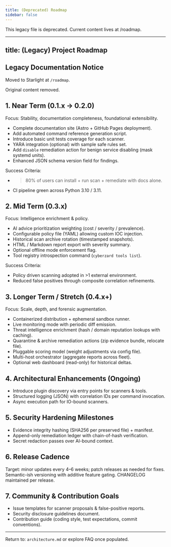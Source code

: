 ```yaml
---
title: (Deprecated) Roadmap
sidebar: false
---
```


This legacy file is deprecated. Current content lives at /roadmap.

---
title: (Legacy) Project Roadmap
---
## Legacy Documentation Notice

Moved to Starlight at `/roadmap`.

Original content removed.

## 1. Near Term (0.1.x → 0.2.0)

Focus: Stability, documentation completeness, foundational extensibility.

- Complete documentation site (Astro + GitHub Pages deployment).
- Add automated command reference generation script.
- Introduce basic unit tests coverage for each scanner.
- YARA integration (optional) with sample safe rules set.
- Add `disable` remediation action for benign service disabling (mask systemd units).
- Enhanced JSON schema version field for findings.

Success Criteria:

- >80% of users can install + run scan + remediate with docs alone.
- CI pipeline green across Python 3.10 / 3.11.

## 2. Mid Term (0.3.x)

Focus: Intelligence enrichment & policy.

- AI advice prioritization weighting (cost / severity / prevalence).
- Configurable policy file (YAML) allowing custom IOC injection.
- Historical scan archive rotation (timestamped snapshots).
- HTML / Markdown report export with severity summary.
- Optional offline mode enforcement flag.
- Tool registry introspection command (`cyberzard tools list`).

Success Criteria:

- Policy driven scanning adopted in >1 external environment.
- Reduced false positives through composite correlation refinements.

## 3. Longer Term / Stretch (0.4.x+)

Focus: Scale, depth, and forensic augmentation.

- Containerized distribution + ephemeral sandbox runner.
- Live monitoring mode with periodic diff emission.
- Threat intelligence enrichment (hash / domain reputation lookups with caching).
- Quarantine & archive remediation actions (zip evidence bundle, relocate file).
- Pluggable scoring model (weight adjustments via config file).
- Multi-host orchestrator (aggregate reports across fleet). 
- Optional web dashboard (read-only) for historical deltas.

## 4. Architectural Enhancements (Ongoing)

- Introduce plugin discovery via entry points for scanners & tools.
- Structured logging (JSON) with correlation IDs per command invocation.
- Async execution path for IO-bound scanners.

## 5. Security Hardening Milestones

- Evidence integrity hashing (SHA256 per preserved file) + manifest.
- Append-only remediation ledger with chain-of-hash verification.
- Secret redaction passes over AI-bound context.

## 6. Release Cadence

Target: minor updates every 4–6 weeks; patch releases as needed for fixes. Semantic-ish versioning with additive feature gating. CHANGELOG maintained per release.

## 7. Community & Contribution Goals

- Issue templates for scanner proposals & false-positive reports.
- Security disclosure guidelines document.
- Contribution guide (coding style, test expectations, commit conventions).

---

Return to: `architecture.md` or explore FAQ once populated.

